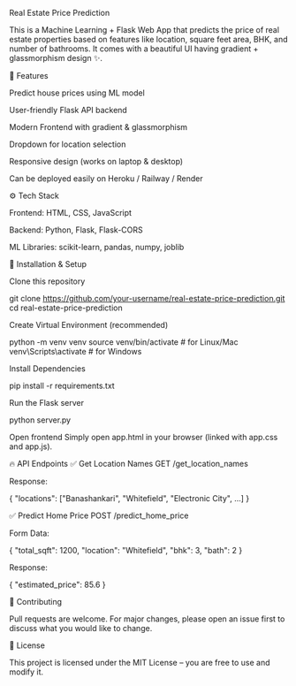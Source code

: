 Real Estate Price Prediction

This is a Machine Learning + Flask Web App that predicts the price of real estate properties based on features like location, square feet area, BHK, and number of bathrooms.
It comes with a beautiful UI having gradient + glassmorphism design ✨.

📌 Features

Predict house prices using ML model

User-friendly Flask API backend

Modern Frontend with gradient & glassmorphism

Dropdown for location selection

Responsive design (works on laptop & desktop)

Can be deployed easily on Heroku / Railway / Render

⚙️ Tech Stack

Frontend: HTML, CSS, JavaScript

Backend: Python, Flask, Flask-CORS

ML Libraries: scikit-learn, pandas, numpy, joblib



🚀 Installation & Setup

Clone this repository

git clone https://github.com/your-username/real-estate-price-prediction.git
cd real-estate-price-prediction


Create Virtual Environment (recommended)

python -m venv venv
source venv/bin/activate   # for Linux/Mac
venv\Scripts\activate      # for Windows


Install Dependencies

pip install -r requirements.txt


Run the Flask server

python server.py


Open frontend
Simply open app.html in your browser (linked with app.css and app.js).

🔥 API Endpoints
✅ Get Location Names
GET /get_location_names


Response:

{
  "locations": ["Banashankari", "Whitefield", "Electronic City", ...]
}

✅ Predict Home Price
POST /predict_home_price


Form Data:

{
  "total_sqft": 1200,
  "location": "Whitefield",
  "bhk": 3,
  "bath": 2
}


Response:

{
  "estimated_price": 85.6
}



🤝 Contributing

Pull requests are welcome. For major changes, please open an issue first to discuss what you would like to change.

📜 License

This project is licensed under the MIT License – you are free to use and modify it.
